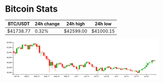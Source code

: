 # Bitcoin Stats

BTC/USDT|24h change|24h high|24h low|
|---|---|---|---|
|$41738.77|0.32%|$42599.00|$41000.15|

<img src="./chart.svg">
